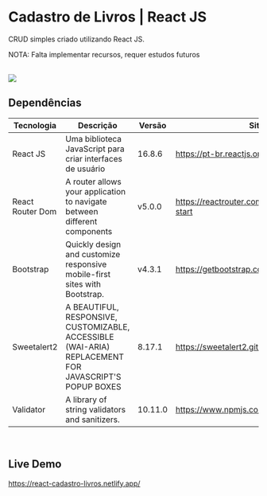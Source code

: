 # Cadastro de Livros | React JS

CRUD simples criado utilizando React JS.

NOTA: Falta implementar recursos, requer estudos futuros

<br>

<img src="preview.png" align="center" />

<br>

## Dependências

Tecnologia | Descrição | Versão | Site
------------ | ------------- | ------------ | ------------
React JS | Uma biblioteca JavaScript para criar interfaces de usuário | 16.8.6 | https://pt-br.reactjs.org/
React Router Dom | A router allows your application to navigate between different components| v5.0.0  | https://reactrouter.com/web/guides/quick-start
Bootstrap | Quickly design and customize responsive mobile-first sites with Bootstrap. | v4.3.1 | https://getbootstrap.com/
Sweetalert2 | A BEAUTIFUL, RESPONSIVE, CUSTOMIZABLE, ACCESSIBLE (WAI-ARIA) REPLACEMENT FOR JAVASCRIPT'S POPUP BOXES | 8.17.1 | https://sweetalert2.github.io/
Validator | A library of string validators and sanitizers. | 10.11.0 | https://www.npmjs.com/package/validator

<br>

## Live Demo

https://react-cadastro-livros.netlify.app/







